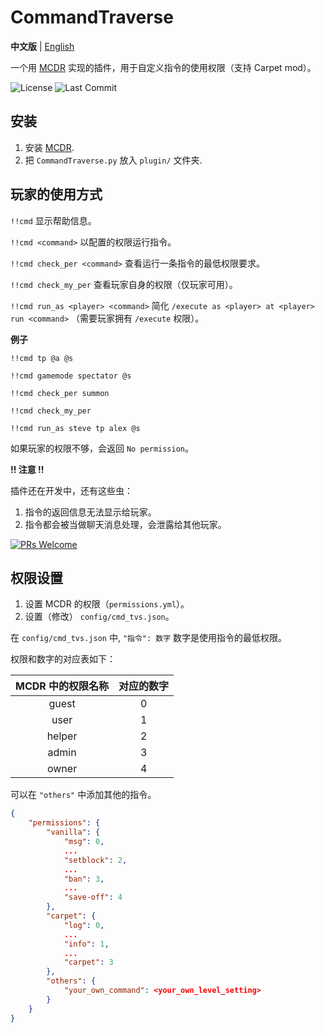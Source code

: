 # CommandTraverse

**中文版** | [English](https://github.com/zhangtianli2006/CommandTraverse/blob/master/README.md)

一个用 [MCDR](https://github.com/Fallen-Breath/MCDReforged) 实现的插件，用于自定义指令的使用权限（支持 Carpet mod）。

![License](https://img.shields.io/github/license/zhangtianli2006/CommandTraverse?label=License&style=flat-square) ![Last Commit](https://img.shields.io/github/last-commit/zhangtianli2006/CommandTraverse?label=Last%20Commit&style=flat-square)

## 安装

1. 安装 [MCDR](https://github.com/Fallen-Breath/MCDReforged).
2. 把 `CommandTraverse.py` 放入 `plugin/` 文件夹.

## 玩家的使用方式

`!!cmd` 显示帮助信息。

`!!cmd <command>` 以配置的权限运行指令。

`!!cmd check_per <command>` 查看运行一条指令的最低权限要求。

`!!cmd check_my_per` 查看玩家自身的权限（仅玩家可用）。

`!!cmd run_as <player> <command>` 简化 `/execute as <player> at <player> run <command>` （需要玩家拥有 `/execute` 权限）。

**例子**

`!!cmd tp @a @s`

`!!cmd gamemode spectator @s`

`!!cmd check_per summon`

`!!cmd check_my_per`

`!!cmd run_as steve tp alex @s`

如果玩家的权限不够，会返回  `No permission`。

**!! 注意 !!**

插件还在开发中，还有这些虫：
1. 指令的返回信息无法显示给玩家。
2. 指令都会被当做聊天消息处理，会泄露给其他玩家。

[![PRs Welcome](https://img.shields.io/badge/PRs-welcome-brightgreen.svg?style=flat-square)](http://makeapullrequest.com)

## 权限设置

1. 设置 MCDR 的权限（`permissions.yml`）。
2. 设置（修改） `config/cmd_tvs.json`。

在 `config/cmd_tvs.json` 中, `"指令": 数字` 数字是使用指令的最低权限。

权限和数字的对应表如下：

| MCDR 中的权限名称 | 对应的数字 |
|:---------------:|:--------:|
|      guest      |    0     |
|      user       |    1     |
|      helper     |    2     |
|      admin      |    3     |
|      owner      |    4     |

可以在 `"others"` 中添加其他的指令。

```json
{
    "permissions": {
        "vanilla": {
            "msg": 0,
            ...
            "setblock": 2,
            ...
            "ban": 3,
            ...
            "save-off": 4
        },
        "carpet": {
            "log": 0,
            ...
            "info": 1,
            ...
            "carpet": 3
        },
        "others": {
            "your_own_command": <your_own_level_setting>
        }
    }
}
```
